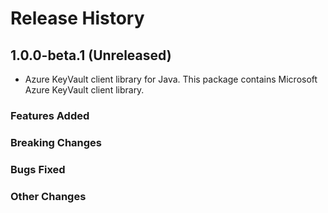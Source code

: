 # Release History

## 1.0.0-beta.1 (Unreleased)

- Azure KeyVault client library for Java. This package contains Microsoft Azure KeyVault client library.

### Features Added

### Breaking Changes

### Bugs Fixed

### Other Changes
